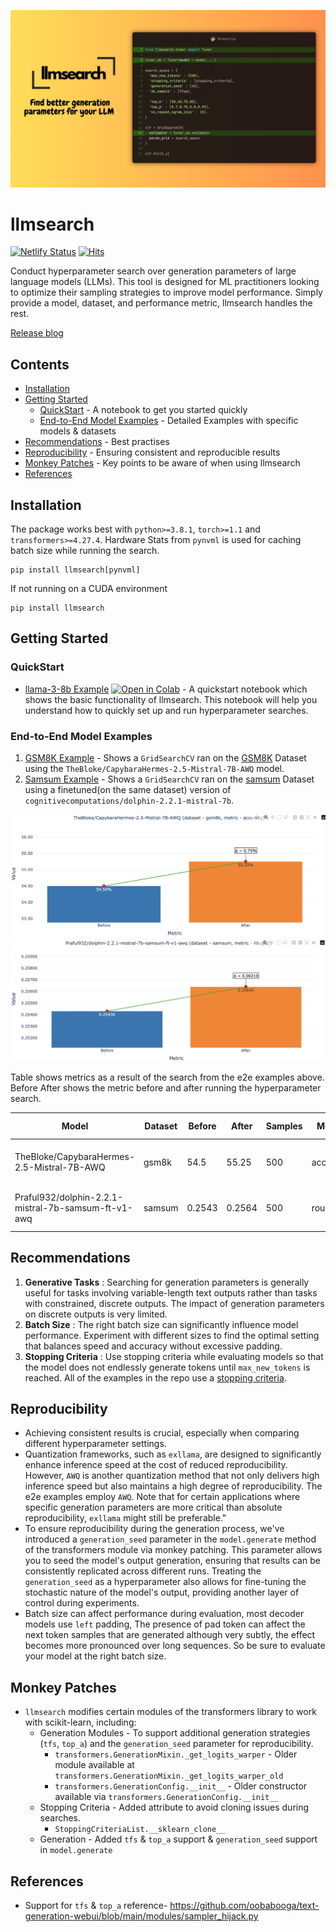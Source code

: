 ![llmsearch](assets/llmsearch.png)
# llmsearch

[![Netlify Status](https://api.netlify.com/api/v1/badges/90e52247-da13-447b-b2eb-8f169a514877/deploy-status)](https://app.netlify.com/sites/llmsearch/deploys)
[![Hits](https://hits.seeyoufarm.com/api/count/incr/badge.svg?url=https%3A%2F%2Fgithub.com%2FPraful932%2Fllmsearch&count_bg=%2379C83D&title_bg=%23555555&icon=&icon_color=%23E7E7E7&title=hits&edge_flat=false)](https://hits.seeyoufarm.com)

Conduct hyperparameter search over generation parameters of large language models (LLMs). This tool is designed for ML practitioners looking to optimize their sampling strategies to improve model performance. Simply provide a model, dataset, and performance metric, llmsearch handles the rest.

[Release blog](https://praful932.dev/blog-4-llmsearch/)

## Contents
- [Installation](#installation)
- [Getting Started](#getting-started)
    - [QuickStart](#quickstart) - A notebook to get you started quickly
    - [End-to-End Model Examples](#end-to-end-model-examples) - Detailed Examples with specific models & datasets
- [Recommendations](#recommendations) - Best practises
- [Reproducibility](#reproducibility) - Ensuring consistent and reproducible results
- [Monkey Patches](#monkey-patches) - Key points to be aware of when using llmsearch
- [References](#references)


## Installation
The package works best with `python>=3.8.1`, `torch>=1.1` and `transformers>=4.27.4`. Hardware Stats from `pynvml` is used for caching batch size while running the search.
```
pip install llmsearch[pynvml]
```
If not running on a CUDA environment
```
pip install llmsearch
```

## Getting Started

### QuickStart
- [llama-3-8b Example](https://github.com/Praful932/llmsearch/blob/main/examples/llmsearch_quickstart.ipynb) [![Open in Colab](https://colab.research.google.com/assets/colab-badge.svg)](https://colab.research.google.com/github/Praful932/llmsearch/blob/main/examples/llmsearch_quickstart.ipynb) - A quickstart notebook which shows the basic functionality of llmsearch. This notebook will help you understand how to quickly set up and run hyperparameter searches.

### End-to-End Model Examples
1. [GSM8K Example](https://github.com/Praful932/llmsearch/blob/main/examples/gsm8k_example.ipynb) - Shows a `GridSearchCV` ran on the [GSM8K](https://huggingface.co/datasets/gsm8k) Dataset using the `TheBloke/CapybaraHermes-2.5-Mistral-7B-AWQ` model.
2. [Samsum Example](https://github.com/Praful932/llmsearch/blob/main/examples/samsum_example.ipynb) - Shows a `GridSearchCV` ran on the [samsum](https://huggingface.co/datasets/samsum) Dataset
using a finetuned(on the same dataset) version of `cognitivecomputations/dolphin-2.2.1-mistral-7b`.

![llmsearch](assets/bm_gsm8k.png)
![llmsearch](assets/bm_samsum.png)

Table shows metrics as a result of the search from the e2e examples above. Before After shows the metric before and after running the hyperparameter search.

| Model                                                   | Dataset | Before  | After   | Samples | Metric    | Best Parameters                                                                                                                                                     | Metric File                                            |
|---------------------------------------------------------|---------|---------|---------|---------|-----------|---------------------------------------------------------------------------------------------------------------------------------------------------------------------|-------------------------------------------------------------|
| TheBloke/CapybaraHermes-2.5-Mistral-7B-AWQ              | gsm8k   | 54.5  | 55.25  | 500     | accuracy  | {'do_sample': True, 'generation_seed': 42, 'max_new_tokens': 500, 'no_repeat_ngram_size': 0, 'stopping_criteria': [<llmsearch.scripts.stopping_criteria.MultiTokenStoppingCriteria object at 0x7f8f9e357c40>], 'top_k': 10, 'top_p': 0.7} | [metric_file](https://github.com/Praful932/llmsearch/blob/main/examples/gsm-8k-best-params-500s-capybara-7b.json)  |
| Praful932/dolphin-2.2.1-mistral-7b-samsum-ft-v1-awq     | samsum  | 0.2543 | 0.2564 | 500     | rouge_2   | {'do_sample': True, 'generation_seed': 42, 'max_new_tokens': 70, 'no_repeat_ngram_size': 0, 'stopping_criteria': [<llmsearch.scripts.stopping_criteria.MultiTokenStoppingCriteria object at 0x7f3b38303610>], 'temperature': 0.1, 'top_k': 50}  | [metric_file](https://github.com/Praful932/llmsearch/blob/main/examples/samsum-best-params-500s-tune-capybara-7b.json)  |



## Recommendations
1. **Generative Tasks** : Searching for generation parameters is generally useful for tasks involving variable-length text outputs rather than tasks with constrained, discrete outputs. The impact of generation parameters on discrete outputs is very limited.
2. **Batch Size** : The right batch size can significantly influence model performance. Experiment with different sizes to find the optimal setting that balances speed and accuracy without excessive padding.
3. **Stopping Criteria** : Use stopping criteria while evaluating models so that the model does not endlessly generate tokens until `max_new_tokens` is reached. All of the examples in the repo use a [stopping criteria](https://github.com/Praful932/llmsearch/blob/main/llmsearch/scripts/stopping_criteria.py).

## Reproducibility
- Achieving consistent results is crucial, especially when comparing different hyperparameter settings.
- Quantization frameworks, such as `exllama`, are designed to significantly enhance inference speed at the cost of reduced reproducibility. However, `AWQ` is another quantization method that not only delivers high inference speed but also maintains a high degree of reproducibility. The e2e examples employ `AWQ`. Note that for certain applications where specific generation parameters are more critical than absolute reproducibility, `exllama` might still be preferable."
- To ensure reproducibility during the generation process, we've introduced a `generation_seed` parameter in the `model.generate` method of the transformers module via monkey patching. This parameter allows you to seed the model's output generation, ensuring that results can be consistently replicated across different runs. Treating the `generation_seed` as a hyperparameter also allows for fine-tuning the stochastic nature of the model's output, providing another layer of control during experiments.
- Batch size can affect performance during evaluation, most decoder models use `left` padding, The presence of pad token can affect the next token samples that are generated although very subtly, the effect becomes more pronounced over long sequences. So be sure to evaluate your model at the right batch size.

## Monkey Patches
- `llmsearch` modifies certain modules of the transformers library to work with scikit-learn, including:
    - Generation Modules - To support additional generation strategies (`tfs`, `top_a`) and the `generation_seed` parameter for reproducibility.
        - `transformers.GenerationMixin._get_logits_warper` - Older module available at `transformers.GenerationMixin._get_logits_warper_old`
        - `transformers.GenerationConfig.__init__` - Older constructor available via `transformers.GenerationConfig.__init__`
    - Stopping Criteria - Added attribute to avoid cloning issues during searches.
        - `StoppingCriteriaList.__sklearn_clone__`
    - Generation - Added `tfs` & `top_a` support & `generation_seed` support in `model.generate`

## References
- Support for `tfs` & `top_a` reference- https://github.com/oobabooga/text-generation-webui/blob/main/modules/sampler_hijack.py
